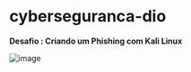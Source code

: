 # cyberseguranca-dio

 **Desafio : Criando um Phishing com Kali Linux**

 ![image](https://github.com/davimouravilaca/cyberseguranca-dio/assets/76662862/74ecb37d-4cd4-443f-87c4-62dfe1698979)

